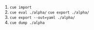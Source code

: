 
1. `cue import `
2. `cue eval ./alpha/` `cue export ./alpha/`
3. `cue export --out=yaml ./alpha/`
4. `cue dump ./alpha`
